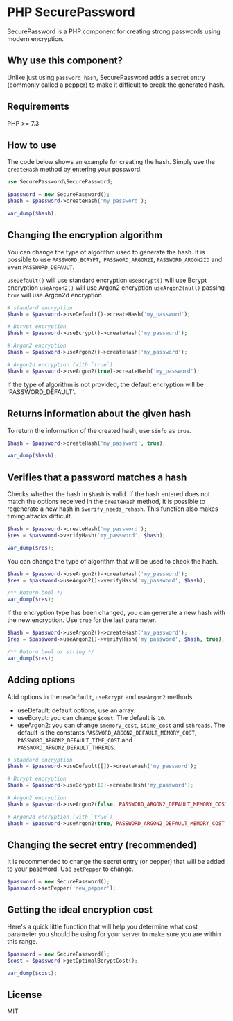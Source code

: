 # PHP SecurePassword

SecurePassword is a PHP component for creating strong passwords using modern encryption.

## Why use this component?

Unlike just using `password_hash`, SecurePassword adds a secret entry (commonly called a pepper) to make it difficult to break the generated hash.

## Requirements

PHP >= 7.3 

## How to use

The code below shows an example for creating the hash. Simply use the `createHash` method by entering your password.

```php
use SecurePassword\SecurePassword;

$password = new SecurePassword();
$hash = $password->createHash('my_password');

var_dump($hash);
```

## Changing the encryption algorithm

You can change the type of algorithm used to generate the hash. It is possible to use `PASSWORD_BCRYPT`,` PASSWORD_ARGON2I`, `PASSWORD_ARGON2ID` and even `PASSWORD_DEFAULT`.

`useDefault()` will use standard encryption
`useBcrypt()` will use Bcrypt encryption
`useArgon2()` will use Argon2 encryption
`useArgon2(null)` passing `true` will use Argon2d encryption 

```php
# standard encryption
$hash = $password->useDefault()->createHash('my_password');

# Bcrypt encryption
$hash = $password->useBcrypt()->createHash('my_password');

# Argon2 encryption
$hash = $password->useArgon2()->createHash('my_password');

# Argon2d encryption (with `true`)
$hash = $password->useArgon2(true)->createHash('my_password');
```

If the type of algorithm is not provided, the default encryption will be 'PASSWORD_DEFAULT'.

## Returns information about the given hash

To return the information of the created hash, use `$info` as `true`.

```php
$hash = $password->createHash('my_password', true);

var_dump($hash);
```

## Verifies that a password matches a hash

Checks whether the hash in `$hash` is valid. If the hash entered does not match the options received in the `createHash` method, it is possible to regenerate a new hash in `$verify_needs_rehash`. This function also makes timing attacks difficult.

```php
$hash = $password->createHash('my_password');
$res = $password->verifyHash('my_password', $hash);

var_dump($res);
```

You can change the type of algorithm that will be used to check the hash.

```php
$hash = $password->useArgon2()->createHash('my_password');
$res = $password->useArgon2()->verifyHash('my_password', $hash);

/** Return bool */
var_dump($res);
```

If the encryption type has been changed, you can generate a new hash with the new encryption. Use `true` for the last parameter.

```php
$hash = $password->useArgon2()->createHash('my_password');
$res = $password->useArgon2()->verifyHash('my_password', $hash, true);

/** Return bool or string */
var_dump($res);
```

## Adding options

Add options in the `useDefault`, `useBcrypt` and `useArgon2` methods.

- useDefault: default options, use an array.
- useBcrypt: you can change `$cost`. The default is `10`.
- useArgon2: you can change `$memory_cost`, `$time_cost` and `$threads`. The default is the constants `PASSWORD_ARGON2_DEFAULT_MEMORY_COST`, `PASSWORD_ARGON2_DEFAULT_TIME_COST` and `PASSWORD_ARGON2_DEFAULT_THREADS`.

```php
# standard encryption
$hash = $password->useDefault([])->createHash('my_password');

# Bcrypt encryption
$hash = $password->useBcrypt(10)->createHash('my_password');

# Argon2 encryption
$hash = $password->useArgon2(false, PASSWORD_ARGON2_DEFAULT_MEMORY_COST, PASSWORD_ARGON2_DEFAULT_TIME_COST, PASSWORD_ARGON2_DEFAULT_THREADS)->createHash('my_password');

# Argon2d encryption (with `true`)
$hash = $password->useArgon2(true, PASSWORD_ARGON2_DEFAULT_MEMORY_COST, PASSWORD_ARGON2_DEFAULT_TIME_COST, PASSWORD_ARGON2_DEFAULT_THREADS)->createHash('my_password');
```

## Changing the secret entry (recommended)

It is recommended to change the secret entry (or pepper) that will be added to your password. Use `setPepper` to change.

```php
$password = new SecurePassword();
$password->setPepper('new_pepper');
```

## Getting the ideal encryption cost

Here's a quick little function that will help you determine what cost parameter you should be using for your server to make sure you are within this range.

```php
$password = new SecurePassword();
$cost = $password->getOptimalBcryptCost();

var_dump($cost);
```

## License

MIT
